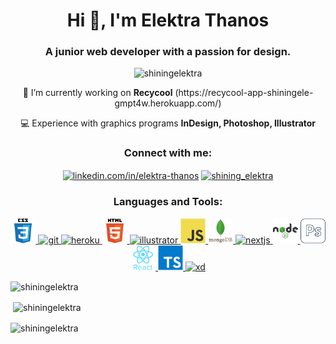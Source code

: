 <h1 align="center">Hi 👋, I'm Elektra Thanos</h1>
<h3 align="center">A junior web developer with a passion for design.</h3>

<p align="center"> <img src="https://komarev.com/ghpvc/?username=shiningelektra&label=Profile%20views&color=0e75b6&style=flat" alt="shiningelektra" /> </p>
<p align="center">
🔭 I’m currently working on <b>Recycool</b> (https://recycool-app-shiningele-gmpt4w.herokuapp.com/)
  </p>
<p align="center">
💻 Experience with graphics programs <b>InDesign, Photoshop, Illustrator</b>
</p>

<h3 align="center">Connect with me:</h3>
<p align="center">
<a href="https://linkedin.com/in/linkedin.com/in/elektra-thanos" target="blank"><img align="center" src="https://cdn.jsdelivr.net/npm/simple-icons@3.0.1/icons/linkedin.svg" alt="linkedin.com/in/elektra-thanos" height="30" width="40" /></a>
<a href="https://instagram.com/shining_elektra" target="blank"><img align="center" src="https://cdn.jsdelivr.net/npm/simple-icons@3.0.1/icons/instagram.svg" alt="shining_elektra" height="30" width="40" /></a>
</p>

<h3 align="center">Languages and Tools:</h3>
<p align="center"> <a href="https://www.w3schools.com/css/" target="_blank"> <img src="https://raw.githubusercontent.com/devicons/devicon/master/icons/css3/css3-original-wordmark.svg" alt="css3" width="40" height="40"/> </a> <a href="https://git-scm.com/" target="_blank"> <img src="https://www.vectorlogo.zone/logos/git-scm/git-scm-icon.svg" alt="git" width="40" height="40"/> </a> <a href="https://heroku.com" target="_blank"> <img src="https://www.vectorlogo.zone/logos/heroku/heroku-icon.svg" alt="heroku" width="40" height="40"/> </a> <a href="https://www.w3.org/html/" target="_blank"> <img src="https://raw.githubusercontent.com/devicons/devicon/master/icons/html5/html5-original-wordmark.svg" alt="html5" width="40" height="40"/> </a> <a href="https://www.adobe.com/in/products/illustrator.html" target="_blank"> <img src="https://www.vectorlogo.zone/logos/adobe_illustrator/adobe_illustrator-icon.svg" alt="illustrator" width="40" height="40"/> </a> <a href="https://developer.mozilla.org/en-US/docs/Web/JavaScript" target="_blank"> <img src="https://raw.githubusercontent.com/devicons/devicon/master/icons/javascript/javascript-original.svg" alt="javascript" width="40" height="40"/> </a> <a href="https://www.mongodb.com/" target="_blank"> <img src="https://raw.githubusercontent.com/devicons/devicon/master/icons/mongodb/mongodb-original-wordmark.svg" alt="mongodb" width="40" height="40"/> </a> <a href="https://nextjs.org/" target="_blank"> <img src="https://cdn.worldvectorlogo.com/logos/nextjs-3.svg" alt="nextjs" width="40" height="40"/> </a> <a href="https://nodejs.org" target="_blank"> <img src="https://raw.githubusercontent.com/devicons/devicon/master/icons/nodejs/nodejs-original-wordmark.svg" alt="nodejs" width="40" height="40"/> </a> <a href="https://www.photoshop.com/en" target="_blank"> <img src="https://raw.githubusercontent.com/devicons/devicon/master/icons/photoshop/photoshop-line.svg" alt="photoshop" width="40" height="40"/> </a> <a href="https://reactjs.org/" target="_blank"> <img src="https://raw.githubusercontent.com/devicons/devicon/master/icons/react/react-original-wordmark.svg" alt="react" width="40" height="40"/> </a> <a href="https://www.typescriptlang.org/" target="_blank"> <img src="https://raw.githubusercontent.com/devicons/devicon/master/icons/typescript/typescript-original.svg" alt="typescript" width="40" height="40"/> </a> <a href="https://www.adobe.com/products/xd.html" target="_blank"> <img src="https://cdn.worldvectorlogo.com/logos/adobe-xd.svg" alt="xd" width="40" height="40"/> </a> </p>

<p><img align="center" src="https://github-readme-stats.vercel.app/api/top-langs?username=shiningelektra&show_icons=true&locale=en&layout=compact" alt="shiningelektra" /></p>

<p>&nbsp;<img align="center" src="https://github-readme-stats.vercel.app/api?username=shiningelektra&show_icons=true&locale=en" alt="shiningelektra" /></p>

<p><img align="center" src="https://github-readme-streak-stats.herokuapp.com/?user=shiningelektra&" alt="shiningelektra" /></p>
